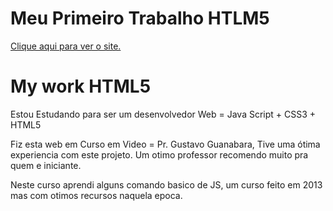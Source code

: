 # Meu Primeiro Trabalho HTLM5
<a href="https://RenkSa.github.io/tree/main/portfolio/index.html">Clique aqui para ver o site.</a>
<h1>My work HTML5</h1>

Estou Estudando para ser um desenvolvedor Web = Java Script + CSS3 + HTML5 

Fiz esta web em Curso em Video = Pr. Gustavo Guanabara, Tive uma ótima experiencia com este projeto. Um otimo professor recomendo muito pra quem e iniciante. 

Neste curso aprendi alguns comando basico de JS, um curso feito em 2013 mas com otimos recursos naquela epoca. 
